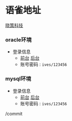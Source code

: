 # 语雀地址
[晓策科技](https://ixiaoce.yuque.com/dashboard/org_wiki)
### oracle环境

- 登录信息
	-  [前台](https://zo-oracle.ixiaoce.cn/zo/admin/#/login?redirect=/dashboard) [后台](https://zo-oracle.ixiaoce.cn/zo/admin/#/login?redirect=/dashboard)
	-  账号密码 : `ives/123456`
	

### mysql环境

- 登录信息
	- [前台](https://zo.ixiaoce.cn/zo/admin/#/login?redirect=/dashboard) [后台](https://zo.ixiaoce.cn/zo/admin/#/login?redirect=/dashboard)
	- 账号密码 : `ives/123456`


/commit
